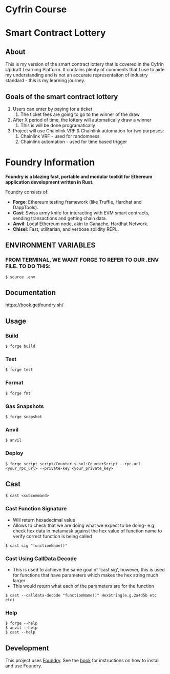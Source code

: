 # Cyfrin Course

# Smart Contract Lottery

## About

This is my version of the smart contract lottery that is covered in the Cyfrin Updraft Learning Platform. It contains plenty of comments that I use to aide my understanding and is not an accurate representaiton of industry standard - this is my learning journey.

## Goals of the smart contract lottery

1. Users can enter by paying for a ticket
   1. The ticket fees are going to go to the winner of the draw
2. After X period of time, the lottery will automatically draw a winner
   1. This is will be done programatically
3. Project will use Chainlink VRF & Chainlink automation for two purposes:
   1. Chainlink VRF - used for randomness
   2. Chainlink automation - used for time based trigger




# Foundry Information

**Foundry is a blazing fast, portable and modular toolkit for Ethereum application development written in Rust.**

Foundry consists of:

-   **Forge**: Ethereum testing framework (like Truffle, Hardhat and DappTools).
-   **Cast**: Swiss army knife for interacting with EVM smart contracts, sending transactions and getting chain data.
-   **Anvil**: Local Ethereum node, akin to Ganache, Hardhat Network.
-   **Chisel**: Fast, utilitarian, and verbose solidity REPL.

  ## ENVIRONMENT VARIABLES

### FROM TERMINAL, WE WANT FORGE TO REFER TO OUR .ENV FILE. TO DO THIS:
```shell
$ source .env
```

## Documentation

https://book.getfoundry.sh/

## Usage

### Build

```shell
$ forge build
```

### Test

```shell
$ forge test
```

### Format

```shell
$ forge fmt
```

### Gas Snapshots

```shell
$ forge snapshot
```

### Anvil

```shell
$ anvil
```

### Deploy

```shell
$ forge script script/Counter.s.sol:CounterScript --rpc-url <your_rpc_url> --private-key <your_private_key>
```

## Cast

```shell
$ cast <subcommand>
```

### Cast Function Signature

- Will return hexadecimal value
- Allows to check that we are doing what we expect to be doing- e.g check hex data in metamask against the hex value of function name to verify correct function is being called

```shell
$ cast sig "functionName()"
```

### Cast Using CallData Decode

- This is used to achieve the same goal of 'cast sig', however, this is used for functions that have parameters which makes the hex string much larger
- This would return what each of the parameters are for the function

```shell
$ cast --calldata-decode "functionName()" HexString(e.g.2a4d5b etc etc)
```


### Help

```shell
$ forge --help
$ anvil --help
$ cast --help
```


## Development

This project uses [Foundry](https://getfoundry.sh). See the [book](https://book.getfoundry.sh/getting-started/installation.html) for instructions on how to install and use Foundry.
